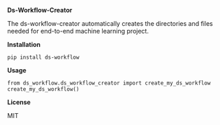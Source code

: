 **Ds-Workflow-Creator**

The ds-workflow-creator automatically creates the directories and files needed
for end-to-end machine learning project.

**Installation**

`pip install ds-workflow`

**Usage**

`from ds_workflow.ds_workflow_creator import create_my_ds_workflow`
`create_my_ds_workflow()`

**License**

MIT